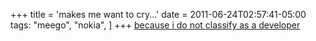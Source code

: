 +++
title = 'makes me want to cry...'
date = 2011-06-24T02:57:41-05:00
tags:
  "meego",
  "nokia",
]
+++
[because i do not classify as a developer](http://thenokiablog.com/2011/06/22/nokia-n950-hands-on/ "Hands on video of Nokia N950")
